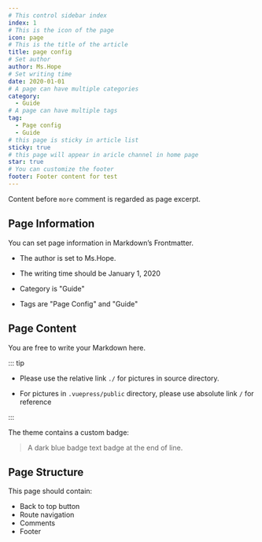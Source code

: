 ```yaml
---
# This control sidebar index
index: 1
# This is the icon of the page
icon: page
# This is the title of the article
title: page config
# Set author
author: Ms.Hope
# Set writing time
date: 2020-01-01
# A page can have multiple categories
category:
  - Guide
# A page can have multiple tags
tag:
  - Page config
  - Guide
# this page is sticky in article list
sticky: true
# this page will appear in aricle channel in home page
star: true
# You can customize the footer
footer: Footer content for test
---
```


Content before `more` comment is regarded as page excerpt.

<!-- more -->

## Page Information

You can set page information in Markdown’s Frontmatter.

- The author is set to Ms.Hope.

- The writing time should be January 1, 2020

- Category is "Guide"

- Tags are "Page Config" and "Guide"

## Page Content

You are free to write your Markdown here.

::: tip

- Please use the relative link `./` for pictures in source directory.

- For pictures in `.vuepress/public` directory, please use absolute link `/` for reference

:::

The theme contains a custom badge:

> A dark blue badge text badge at the end of line. <Badge text="Badge text" color="#242378" />

## Page Structure

This page should contain:

- Back to top button
- Route navigation
- Comments
- Footer
